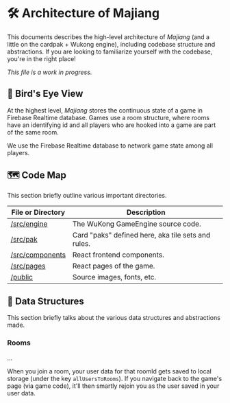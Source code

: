 # 🛠 Architecture of Majiang

This documents describes the high-level architecture of _Majiang_ (and a little on the cardpak + Wukong engine), including codebase structure and abstractions. If you are looking to familiarize yourself with the codebase, you're in the right place!

_This file is a work in progress._

## 🦉 Bird's Eye View

At the highest level, _Majiang_ stores the continuous state of a game in Firebase Realtime database. Games use a room structure, where rooms have an identifying id and all players who are hooked into a game are part of the same room.

We use the Firebase Realtime database to network game state among all players.

## 🗺 Code Map

This section briefly outline various important directories.

| File or Directory                  | Description                                        |
| ---------------------------------- | -------------------------------------------------- |
| [/src/engine](/src/engine)         | The WuKong GameEngine source code.                 |
| [/src/pak](/src/pak)               | Card "paks" defined here, aka tile sets and rules. |
| [/src/components](/src/components) | React frontend components.                         |
| [/src/pages](/src/pages)           | React pages of the game.                           |
| [/public](/public)                 | Source images, fonts, etc.                         |

## 💽 Data Structures

This section briefly talks about the various data structures and abstractions made.

### Rooms

...

When you join a room, your user data for that roomId gets saved to local storage (under the key `allUsersToRooms`). If you navigate back to the game's page (via game code), it'll then smartly rejoin you as the user saved in your user data.
